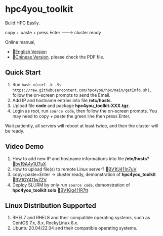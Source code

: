 # hpc4you_toolkit
Build HPC Easily. 

copy + paste + press Enter ---> cluster ready

Online manual, 
- 🔗[English Version](https://hpc4you.github.io)
- 🔗[Chinese Version](https://gitee.com/hpc4you/hpc), please check the PDF file. 

## Quick Start
1. Run `bash <(curl -k -Ss https://raw.githubusercontent.com/hpc4you/hpc/main/getInfo.sh)`, follow the on-screen prompts to send the Email.
2. Add IP and hostname entries into file **/etc/hosts**. 
3. Upload file **code** and package **hpc4you_toolkit-XXX.tgz**.
4. Login as root, run `source code`, then follow the on-screen prompts. You may need to copy + paste the green line then press Enter.

Wait patiently, all servers will reboot at least twice, and then the cluster will be ready. 

## Video Demo
1. How to add new IP and hostname informations into file **/etc/hosts**? 🔗[bv19A4y1U7uX](https://www.bilibili.com/video/bv19A4y1U7uX)
2. How to upload file(s) to remote Linux server? 🔗[BV1fJ411n7uV](https://www.bilibili.com/video/BV1fJ411n7uV)
3. copy+paste+Enter -> cluster ready, demonstration of **hpc4you_toolkit** 🔗[BV1GY411w7ZV](https://www.bilibili.com/video/BV1GY411w7ZV)
4. Deploy SLURM by only run `source code`, demonstration of **hpc4you_toolkit solo** 🔗[BV1Gg411R7tt](https://www.bilibili.com/video/BV1Gg411R7tt)

## Linux Distribution Supported
1. RHEL7 and RHEL8 and their compatible operating systems, such as CentOS 7.x, 8.x, RockyLinux 8.x.
2. Ubuntu 20.04/22.04 and their compatible operating systems. 
